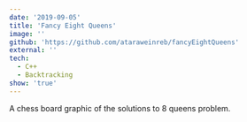```yaml
---
date: '2019-09-05'
title: 'Fancy Eight Queens'
image: ''
github: 'https://github.com/ataraweinreb/fancyEightQueens'
external: ''
tech:
  - C++
  - Backtracking
show: 'true'
---
```


A chess board graphic of the solutions to 8 queens problem.
